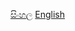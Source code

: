 [සිංහල](https://github.com/hmislk/hmis/wiki/%E0%B7%83%E0%B7%92%E0%B6%82%E0%B7%84%E0%B6%BD)        [English](https://github.com/hmislk/hmis/wiki)